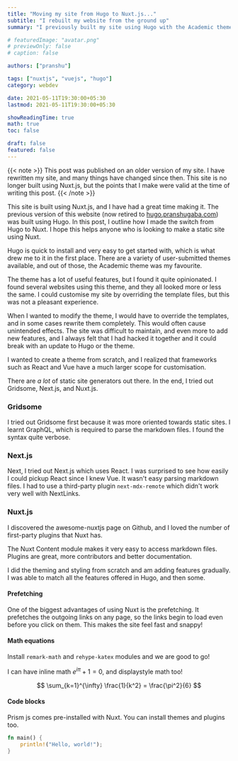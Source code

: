 ```yaml
---
title: "Moving my site from Hugo to Nuxt.js..."
subtitle: "I rebuilt my website from the ground up"
summary: "I previously built my site using Hugo with the Academic theme. It felt restrictive, so I tried out various static site generators and chose Nuxt.js."

# featuredImage: "avatar.png"
# previewOnly: false
# caption: false

authors: ["pranshu"]

tags: ["nuxtjs", "vuejs", "hugo"]
category: webdev

date: 2021-05-11T19:30:00+05:30
lastmod: 2021-05-11T19:30:00+05:30

showReadingTime: true
math: true
toc: false

draft: false
featured: false
---
```


{{< note >}}
This post was published on an older version of my site. I have rewritten my site, and many things have changed since then. This site is no longer built using Nuxt.js, but the points that I make were valid at the time of writing this post. 
{{< /note >}}

This site is built using Nuxt.js, and I have had a great time making it.
The previous version of this website (now retired to [hugo.pranshugaba.com](https://hugo.pranshugaba.com)) was built using Hugo.
In this post, I outline how I made the switch from Hugo to Nuxt. I hope this helps anyone who is looking to make a static site using Nuxt.

Hugo is quick to install and very easy to get started with, which is what drew me to it in the first place. 
There are a variety of user-submitted themes available, and out of those, the Academic theme was my favourite. 

The theme has a lot of useful features, but I found it quite opinionated. I found several websites using this theme, and they all looked more or less the same. I could customise my site by overriding the template files, but this was  not a pleasant experience.  

When I wanted to modify the theme, I would have to override the templates, and in some cases rewrite them completely. This would often cause unintended effects. The site was difficult to maintain, and even more to add new features, and I always felt that I had hacked it together and it could break with an update to Hugo or the theme.

I wanted to create a theme from scratch, and I realized that frameworks such as React and Vue have a much larger scope for customisation.

There are _a lot_ of static site generators out there. In the end, I tried out Gridsome, Next.js, and Nuxt.js.

### Gridsome 

I tried out Gridsome first because it was more oriented towards static sites. I learnt GraphQL, which is required to parse the markdown files. I found the syntax quite verbose.

### Next.js

Next, I tried out Next.js which uses React. I was surprised to see how easily I could pickup React since I knew Vue. It wasn't easy parsing markdown files. I had to use a third-party plugin `next-mdx-remote` which didn't work very well with NextLinks.


### Nuxt.js

I discovered the awesome-nuxtjs page on Github, and I loved the number of first-party plugins that Nuxt has.

The Nuxt Content module makes it very easy to access markdown files.
Plugins are great, more contributors and better documentation.

I did the theming and styling from scratch and am adding features gradually. I was able to match all the features offered in Hugo, and then some.

#### Prefetching

One of the biggest advantages of using Nuxt is the prefetching. It prefetches the outgoing links on any page, so the links begin to load even before you click on them. This makes the site feel fast and snappy!

#### Math equations

Install `remark-math` and `rehype-katex` modules and we are good to go!

I can have inline math $e^{i\pi} + 1 = 0$, and
displaystyle math too!

$$
\sum_{k=1}^{\infty} \frac{1}{k^2} = \frac{\pi^2}{6}
$$

#### Code blocks

Prism js comes pre-installed with Nuxt. You can install themes and plugins too.

```rust [hello.rs]
fn main() {
    println!("Hello, world!");
}
```
